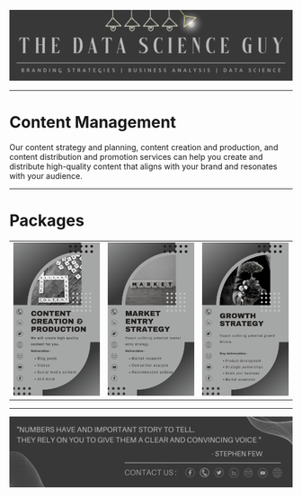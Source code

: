 <p align="center"><a href="https://github.com/Mihir-Ai-lab/The_Data_Science_Guy"><img src="https://github.com/Mihir-Ai-lab/The_Data_Science_Guy/blob/main/Images/Notebook%20Header.png"></a></p>

---
# Content Management


Our content strategy and planning, content creation and production, and content distribution and promotion services can help you create and distribute high-quality content that aligns with your brand and resonates with your audience.

---
# Packages

| | | |
|:--|:--|:--|
| <a href="https://wa.me/p/8797591306978293/917021684214"><img src="https://github.com/Mihir-Ai-lab/The_Data_Science_Guy/blob/main/Services/Content%20Management/Creation%20%26%20Production.png"> | <a href="https://wa.me/p/5896616853707837/917021684214"><img src="https://github.com/Mihir-Ai-lab/The_Data_Science_Guy/blob/main/Services/Business%20Strategy/Market%20entry%20Strategy.png"> | <a href="https://wa.me/p/5822351807801859/917021684214"><img src="https://github.com/Mihir-Ai-lab/The_Data_Science_Guy/blob/main/Services/Business%20Strategy/Growth%20Strategy.png">

---
<p align="center"><a href="https://thedatascienceguy.go.studio/"><img src="https://github.com/Mihir-Ai-lab/The_Data_Science_Guy/blob/main/Images/Notebook%20Footer.png"></a></p>

